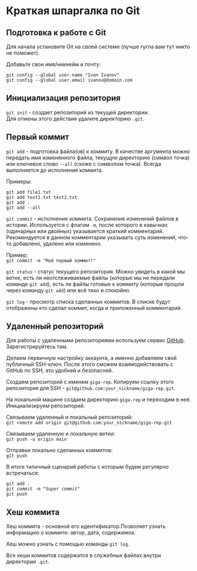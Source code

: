 # Краткая шпаргалка по Git

## Подготовка к работе с Git

Для начала установите Git на своей системе (лучше гугла вам тут никто не поможет).

Добавьте свои имя/никнейм и почту:

`git config --global user.name "Ivan Ivanov"`   
`git config --global user.email ivanov@domain.com`

## Инициализация репозитория

`git init` - создает репозиторий из текущей директории.  
Для отмены этого действия удалите директорию `.git`.

## Первый коммит

`git add` - подготовка файла(ов) к коммиту. В качестве аргумента можно передать имя измененного файла, текущую директорию (символ точка) или ключевое слово `--all` (схоже с символом точка). Всегда выполняется до исполнения коммита.

Примеры:
```
git add file1.txt
git add test1.txt test2.txt
git add .
git add --all
```

`git commit` - исполнение коммита. Сохранение изменений файлов в истории. Используется с флагом `-m`, после которого в кавычках (одинарных или двойных) указывается краткий комментарий. Рекомендуется в данном комментарии указывать суть изменений, что-то добавлено, удалено или изменено.

Пример:  
`git commit -m "Мой первый коммит!"`

`git status` - статус текущего репозитория. Можно увидеть в какой мы ветке, есть ли неотслеживаемые файлы (которые мы не передали команде `git add`), есть ли файлы готовые к коммиту (которые прошли через команду `git add`) или всё тихо и спокойно.

`git log` - просмотр списка сделанных коммитов. В списке будут отображены кто сделал коммит, когда и приложенный комментарий.

## Удаленный репозиторий

Для работы с удаленными репозиториями используем сервис [GitHub](https://github.com/). Зарегистрируйтесь там.

Делаем первичную настройку аккаунта, а именно добавляем свой публичный SSH-ключ. После этого сможем взаимодействовать с GitHub по SSH, это удобней и безопасней.

Создаем репозиторий с именем `giga-rep`. Копируем ссылку этого репозитория для SSH - `git@github.com:your_nickname/giga-rep.git`. 

На локальной машине создаем директорию `giga-rep` и переходим в неё. Инициализируем репозиторий.

Связываем удаленный и локальный репозиторий:  
`git remote add origin git@github.com:your_nickname/giga-rep.git`

Связываем удаленную и локальную ветки:  
`git push -u origin main`

Отправки локально сделанных коммитов:  
`git push`

В итоге типичный сценарий работы с которым будем регулярно встречаться:
```
git add .
git commit -m "Super commit"
git push
```

## Хеш коммита

Хеш коммита - основной его идентификатор.Позволяет узнать информацию о коммите: автор, дата, содержимое.

Хеш можно узнать с помощью команды `git log`.

Все хеши коммитов содержатся в служебных файлах внутри директории `.git`.